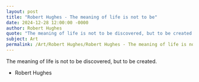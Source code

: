 ```yaml
---
layout: post
title: "Robert Hughes - The meaning of life is not to be"
date: 2024-12-28 12:00:00 -0000
author: Robert Hughes
quote: "The meaning of life is not to be discovered, but to be created."
subject: Art
permalink: /Art/Robert Hughes/Robert Hughes - The meaning of life is not to be
---
```


The meaning of life is not to be discovered, but to be created.

- Robert Hughes
